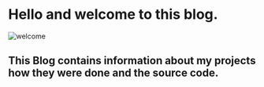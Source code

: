 # Hello and welcome to this blog.

![welcome](https://i.ibb.co/txtnVy7/shadb.jpg)

## This Blog contains information about my projects how they were done and the source code.

